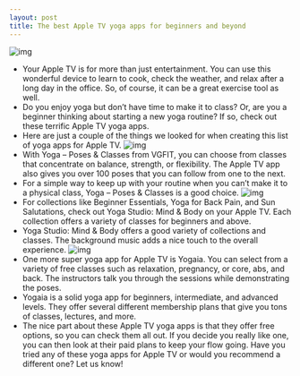 ```yaml
---
layout: post
title: The best Apple TV yoga apps for beginners and beyond
---
```

![img](http://media.idownloadblog.com/wp-content/uploads/2018/07/Yoga-Poses-and-Classes-Featured-for-Apple-TV.jpg)
* Your Apple TV is for more than just entertainment. You can use this wonderful device to learn to cook, check the weather, and relax after a long day in the office. So, of course, it can be a great exercise tool as well.
* Do you enjoy yoga but don’t have time to make it to class? Or, are you a beginner thinking about starting a new yoga routine? If so, check out these terrific Apple TV yoga apps.
* Here are just a couple of the things we looked for when creating this list of yoga apps for Apple TV.
![img](http://media.idownloadblog.com/wp-content/uploads/2018/07/Yoga-Poses-and-Classes-for-Apple-TV.jpg)
* With Yoga – Poses & Classes from VGFIT, you can choose from classes that concentrate on balance, strength, or flexibility. The Apple TV app also gives you over 100 poses that you can follow from one to the next.
* For a simple way to keep up with your routine when you can’t make it to a physical class, Yoga – Poses & Classes is a good choice.
![img](http://media.idownloadblog.com/wp-content/uploads/2018/07/Yoga-Studio-for-Apple-TV.jpg)
* For collections like Beginner Essentials, Yoga for Back Pain, and Sun Salutations, check out Yoga Studio: Mind & Body on your Apple TV. Each collection offers a variety of classes for beginners and above.
* Yoga Studio: Mind & Body offers a good variety of collections and classes. The background music adds a nice touch to the overall experience.
![img](http://media.idownloadblog.com/wp-content/uploads/2018/07/Yogaia-App-for-Apple-TV.jpg)
* One more super yoga app for Apple TV is Yogaia. You can select from a variety of free classes such as relaxation, pregnancy, or core, abs, and back. The instructors talk you through the sessions while demonstrating the poses.
* Yogaia is a solid yoga app for beginners, intermediate, and advanced levels. They offer several different membership plans that give you tons of classes, lectures, and more.
* The nice part about these Apple TV yoga apps is that they offer free options, so you can check them all out. If you decide you really like one, you can then look at their paid plans to keep your flow going. Have you tried any of these yoga apps for Apple TV or would you recommend a different one? Let us know!

